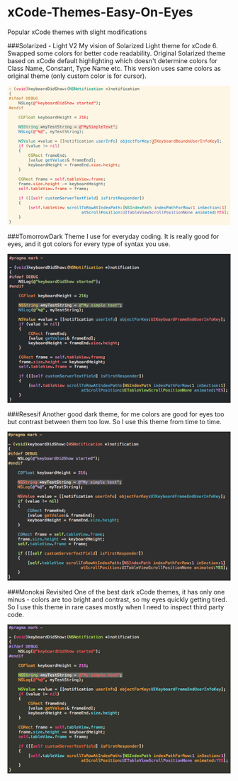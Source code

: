 xCode-Themes-Easy-On-Eyes
=================

Popular xCode themes with slight modifications

###Solarized - Light V2
My vision of Solarized Light theme for xCode 6. Swapped some colors for better code readability. Original Solarized theme based on xCode default highlighting which doesn't determine colors for Class Name, Constant, Type Name etc. This version uses same colors as original theme (only custom color is for cursor).

![SolarizedLightV2](https://raw.githubusercontent.com/DZozulya/xCode-Dark-Themes/master/Images/SolarizedLightV2.png)

###TomorrowDark
Theme I use for everyday coding. It is really good for eyes, and it got colors for every type of syntax you use.

![TomorrowDark](https://raw.githubusercontent.com/DZozulya/xCode-Dark-Themes/master/Images/TomorrowNight.png)

###Resesif
Another good dark theme, for me colors are good for eyes too but contrast between them too low. So I use this theme from time to time.

![Resesif](https://raw.githubusercontent.com/DZozulya/xCode-Dark-Themes/master/Images/Resesif.png)

###Monokai Revisited
One of the best dark xCode themes, it has only one minus - colors are too bright and contrast, so my eyes quickly getting tired. So I use this theme in rare cases mostly when I need to inspect third party code.

![Monokai Revisited](https://raw.githubusercontent.com/DZozulya/xCode-Dark-Themes/master/Images/MonokaiRevisited.png)
